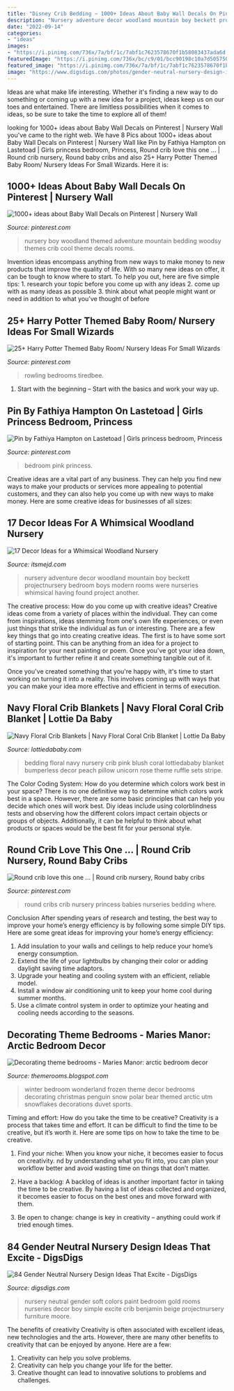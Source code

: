 ```yaml
---
title: "Disney Crib Bedding ~ 1000+ Ideas About Baby Wall Decals On Pinterest"
description: "Nursery adventure decor woodland mountain boy beckett projectnursery bedroom boys modern rooms were nurseries whimsical having found project another"
date: "2022-09-14"
categories:
- "ideas"
images:
- "https://i.pinimg.com/736x/7a/bf/1c/7abf1c7623578670f1b58083437ada6d.jpg"
featuredImage: "https://i.pinimg.com/736x/bc/c9/01/bcc90198c10a7d50575026627d3a4f3f--pink-princess-room-girls-princess-bedroom.jpg"
featured_image: "https://i.pinimg.com/736x/7a/bf/1c/7abf1c7623578670f1b58083437ada6d.jpg"
image: "https://www.digsdigs.com/photos/gender-neutral-nursery-design-ideas-that-excite-12.jpg"
---
```



Ideas are what make life interesting. Whether it's finding a new way to do something or coming up with a new idea for a project, ideas keep us on our toes and entertained. There are limitless possibilities when it comes to ideas, so be sure to take the time to explore all of them!

	

		
looking for 1000+ ideas about Baby Wall Decals on Pinterest | Nursery Wall you've came to the right web. We have 8 Pics about 1000+ ideas about Baby Wall Decals on Pinterest | Nursery Wall like Pin by Fathiya Hampton on Lastetoad | Girls princess bedroom, Princess, Round crib love this one … | Round crib nursery, Round baby cribs and also 25+ Harry Potter Themed Baby Room/ Nursery Ideas For Small Wizards. Here it is:
		
    
## 1000+ Ideas About Baby Wall Decals On Pinterest | Nursery Wall

<img loading=lazy src="https://i.pinimg.com/736x/7b/8d/53/7b8d5361275f2d321d0a83cda74f6cd2--woodsy-nursery-baby-boy-nursery-themes-woodland.jpg" onerror="this.onerror=null;this.src='https://tse1.mm.bing.net/th?id=OIP.X2g6poccRHrsm0EFB9lEqAHaJ3&amp;pid=15.1';" alt="1000+ ideas about Baby Wall Decals on Pinterest | Nursery Wall">

_Source: pinterest.com_

>nursery boy woodland themed adventure mountain bedding woodsy themes crib cool theme decals rooms. 

	

Invention ideas encompass anything from new ways to make money to new products that improve the quality of life. With so many new ideas on offer, it can be tough to know where to start. To help you out, here are five simple tips: 1. research your topic before you come up with any ideas 2. come up with as many ideas as possible 3. think about what people might want or need in addition to what you’ve thought of before 
    
## 25+ Harry Potter Themed Baby Room/ Nursery Ideas For Small Wizards

<img loading=lazy src="https://i.pinimg.com/736x/7a/bf/1c/7abf1c7623578670f1b58083437ada6d.jpg" onerror="this.onerror=null;this.src='https://tse1.mm.bing.net/th?id=OIP.6rBal8NnLJJWnUYk2cKw5wHaHa&amp;pid=15.1';" alt="25+ Harry Potter Themed Baby Room/ Nursery Ideas For Small Wizards">

_Source: pinterest.com_

>rowling bedrooms tiredbee. 

	

1. Start with the beginning – Start with the basics and work your way up.

    
## Pin By Fathiya Hampton On Lastetoad | Girls Princess Bedroom, Princess

<img loading=lazy src="https://i.pinimg.com/736x/bc/c9/01/bcc90198c10a7d50575026627d3a4f3f--pink-princess-room-girls-princess-bedroom.jpg" onerror="this.onerror=null;this.src='https://tse2.mm.bing.net/th?id=OIP.RhYrUzLBWiZs6egAZRD2mgHaLD&amp;pid=15.1';" alt="Pin by Fathiya Hampton on Lastetoad | Girls princess bedroom, Princess">

_Source: pinterest.com_

>bedroom pink princess. 

	

Creative ideas are a vital part of any business. They can help you find new ways to make your products or services more appealing to potential customers, and they can also help you come up with new ways to make money. Here are some creative ideas for businesses of all sizes: 

    
## 17 Decor Ideas For A Whimsical Woodland Nursery

<img loading=lazy src="https://itsmejd.com/wp-content/uploads/2017/11/woodland-nursery-2.jpg" onerror="this.onerror=null;this.src='https://tse2.mm.bing.net/th?id=OIP.fZ0ymMBokvXAjs-g6w3zwgHaJ4&amp;pid=15.1';" alt="17 Decor Ideas for a Whimsical Woodland Nursery">

_Source: itsmejd.com_

>nursery adventure decor woodland mountain boy beckett projectnursery bedroom boys modern rooms were nurseries whimsical having found project another. 

	

The creative process: How do you come up with creative ideas?
Creative ideas come from a variety of places within the individual. They can come from inspirations, ideas stemming from one's own life experiences, or even just things that strike the individual as fun or interesting. 
There are a few key things that go into creating creative ideas. The first is to have some sort of starting point. This can be anything from an idea for a project to inspiration for your next painting or poem. Once you've got your idea down, it's important to further refine it and create something tangible out of it. 

Once you've created something that you're happy with, it's time to start working on turning it into a reality. This involves coming up with ways that you can make your idea more effective and efficient in terms of execution.

    
## Navy Floral Crib Blankets | Navy Floral Coral Crib Blanket | Lottie Da Baby

<img loading=lazy src="http://www.lottiedababy.com/wp-content/uploads/2016/11/IMG_6702blanket.jpg" onerror="this.onerror=null;this.src='https://tse4.mm.bing.net/th?id=OIP.Z6D1NG-JLPJjycrV81dDIQHaKH&amp;pid=15.1';" alt="Navy Floral Crib Blankets | Navy Floral Coral Crib Blanket | Lottie Da Baby">

_Source: lottiedababy.com_

>bedding floral navy nursery crib pink blush coral lottiedababy blanket bumperless decor peach pillow unicorn rose theme ruffle sets stripe. 

	

The Color Coding System: How do you determine which colors work best in your space?
There is no one definitive way to determine which colors work best in a space. However, there are some basic principles that can help you decide which ones will work best. Diy ideas include using colorblindness tests and observing how the different colors impact certain objects or groups of objects. Additionally, it can be helpful to think about what products or spaces would be the best fit for your personal style.

    
## Round Crib Love This One … | Round Crib Nursery, Round Baby Cribs

<img loading=lazy src="https://i.pinimg.com/736x/a2/f6/87/a2f687088c29d47406e447a286397322--round-cribs-nurseries.jpg" onerror="this.onerror=null;this.src='https://tse3.mm.bing.net/th?id=OIP.RZtPkE5wKYJLhc6Iz0oaKgHaHZ&amp;pid=15.1';" alt="Round crib love this one … | Round crib nursery, Round baby cribs">

_Source: pinterest.com_

>round cribs crib nursery princess babies nurseries bedding where. 

	

Conclusion
After spending years of research and testing, the best way to improve your home’s energy efficiency is by following some simple DIY tips. Here are some great ideas for improving your home’s energy efficiency: 
1. Add insulation to your walls and ceilings to help reduce your home’s energy consumption. 
2. Extend the life of your lightbulbs by changing their color or adding daylight saving time adaptors. 
3. Upgrade your heating and cooling system with an efficient, reliable model. 
4. Install a window air conditioning unit to keep your home cool during summer months. 
5. Use a climate control system in order to optimize your heating and cooling needs according to the seasons.

    
## Decorating Theme Bedrooms - Maries Manor: Arctic Bedroom Decor

<img loading=lazy src="https://3.bp.blogspot.com/-fnsb4RSOzFI/UNfX-yzClEI/AAAAAAAAHEU/_8PArDTYVv0/s1600/winter+snowflakes+winter+wonderland+theme+bedroom+decorating-winter+snowflakes+winter+wonderland+theme+bedroom+decorating.jpg" onerror="this.onerror=null;this.src='https://tse4.mm.bing.net/th?id=OIP.KsDg4TgWWVZtZWHVH2eXPgAAAA&amp;pid=15.1';" alt="Decorating theme bedrooms - Maries Manor: arctic bedroom decor">

_Source: themerooms.blogspot.com_

>winter bedroom wonderland frozen theme decor bedrooms decorating christmas penguin snow polar bear themed arctic utm snowflakes decorations duvet sports. 

	

Timing and effort: How do you take the time to be creative?
Creativity is a process that takes time and effort. It can be difficult to find the time to be creative, but it’s worth it. Here are some tips on how to take the time to be creative.
1. Find your niche: When you know your niche, it becomes easier to focus on creativity. nd by understanding what you fit into, you can plan your workflow better and avoid wasting time on things that don’t matter.

2. Have a backlog: A backlog of ideas is another important factor in taking the time to be creative. By having a list of ideas collected and organized, it becomes easier to focus on the best ones and move forward with them.

3. Be open to change: change is key in creativity – anything could work if tried enough times.

    
## 84 Gender Neutral Nursery Design Ideas That Excite - DigsDigs

<img loading=lazy src="https://www.digsdigs.com/photos/gender-neutral-nursery-design-ideas-that-excite-12.jpg" onerror="this.onerror=null;this.src='https://tse1.mm.bing.net/th?id=OIP.u-BJWuTwBO8AP1wt2s7q-wHaLG&amp;pid=15.1';" alt="84 Gender Neutral Nursery Design Ideas That Excite - DigsDigs">

_Source: digsdigs.com_

>nursery neutral gender soft colors paint bedroom gold rooms nurseries decor boy simple excite crib benjamin beige projectnursery furniture moore. 

	

The benefits of creativity
Creativity is often associated with excellent ideas, new technologies and the arts. However, there are many other benefits to creativity that can be enjoyed by anyone. Here are a few: 
1. Creativity can help you solve problems.
2. Creativity can help you change your life for the better.
3. Creative thought can lead to innovative solutions to problems and challenges.

